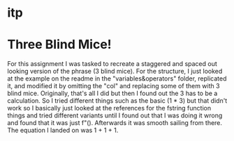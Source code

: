 # itp
# Three Blind Mice!
For this assignment I was tasked to recreate a staggered and spaced out looking version of the phrase (3 blind mice).
For the structure, I just looked at the example on the readme in the "variables&operators" folder, replicated it, and modified it by omitting the "col" and replacing some of them with 3 blind mice.
Originally, that's all I did but then I found out the 3 has to be a calculation.
So I tried different things such as the basic (1 * 3) but that didn't work so I basically just looked at the references for the fstring function things and tried different variants until I found out that I was doing it wrong and found that it was just f"(<insert equation here>).
Afterwards it was smooth sailing from there.
The equation I landed on was 1 + 1 + 1.
